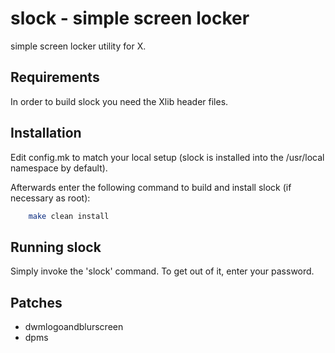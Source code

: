 # slock - simple screen locker

simple screen locker utility for X.


## Requirements

In order to build slock you need the Xlib header files.



## Installation

Edit config.mk to match your local setup (slock is installed into
the /usr/local namespace by default).

Afterwards enter the following command to build and install slock
(if necessary as root):
```bash
    make clean install
```

## Running slock

Simply invoke the 'slock' command. To get out of it, enter your password.

## Patches
- dwmlogoandblurscreen
- dpms